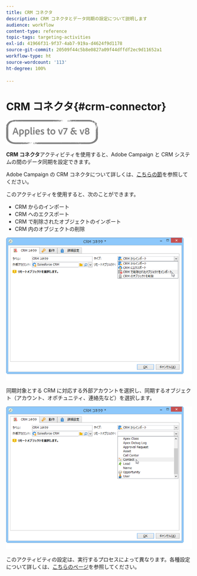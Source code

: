 ```yaml
---
title: CRM コネクタ
description: CRM コネクタとデータ同期の設定について説明します
audience: workflow
content-type: reference
topic-tags: targeting-activities
exl-id: 41966f31-9f37-4ab7-919a-d4624f9d1178
source-git-commit: 20509f44c5b8e0827a09f44dffdf2ec9d11652a1
workflow-type: ht
source-wordcount: '113'
ht-degree: 100%

---
```


# CRM コネクタ{#crm-connector}

![](../../assets/common.svg)

**CRM コネクタ**&#x200B;アクティビティを使用すると、Adobe Campaign と CRM システムの間のデータ同期を設定できます。

Adobe Campaign の CRM コネクタについて詳しくは、[こちらの節](../../platform/using/crm-connectors.md)を参照してください。

このアクティビティを使用すると、次のことができます。

* CRM からのインポート
* CRM へのエクスポート
* CRM で削除されたオブジェクトのインポート
* CRM 内のオブジェクトの削除

![](assets/crm_task_select_op.png)

同期対象とする CRM に対応する外部アカウントを選択し、同期するオブジェクト（アカウント、オポチュニティ、連絡先など）を選択します。

![](assets/crm_task_select_obj.png)

このアクティビティの設定は、実行するプロセスによって異なります。各種設定について詳しくは、[こちらのページ](../../platform/using/crm-data-sync.md)を参照してください。
